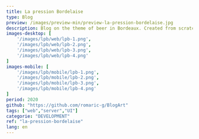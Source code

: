 ```yaml
---
title: La pression Bordelaise
type: Blog
preview: /images/preview-min/preview-la-pression-bordelaise.jpg
description: Blog on the theme of beer in Bordeaux. Created from scratch with PHP and MySQL
images-desktop: [
    '/images/lpb/web/lpb-1.png',
    '/images/lpb/web/lpb-2.png',
    '/images/lpb/web/lpb-3.png',
    '/images/lpb/web/lpb-4.png'
]
images-mobile: [
    '/images/lpb/mobile/lpb-1.png',
    '/images/lpb/mobile/lpb-2.png',
    '/images/lpb/mobile/lpb-3.png',
    '/images/lpb/mobile/lpb-4.png'
]
period: 2020
github: "https://github.com/romaric-g/BlogArt"
tags: ["web","server","UI"]
categorie: "DEVELOPMENT"
ref: "la-pression-bordelaise"
lang: en
---
```

